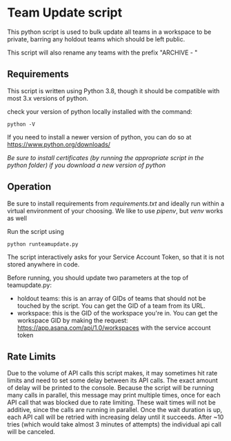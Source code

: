 # Team Update script

This python script is used to bulk update all teams in a workspace to be private, barring any holdout teams which should be left public.

This script will also rename any teams with the prefix "ARCHIVE - "

## Requirements

This script is written using Python 3.8, though it should be compatible with most 3.x versions of python.

check your version of python locally installed with the command:

```
python -V
```

If you need to install a newer version of python, you can do so at https://www.python.org/downloads/

_Be sure to install certificates (by running the appropriate script in the python folder) if you download a new version of python_

## Operation

Be sure to install requirements from _requirements.txt_ and ideally run within a virtual environment of your choosing. We like to use _pipenv_, but _venv_ works as well

Run the script using

```
python runteamupdate.py
```

The script interactively asks for your Service Account Token, so that it is not stored anywhere in code.

Before running, you should update two parameters at the top of teamupdate.py:

- holdout teams: this is an array of GIDs of teams that should not be touched by the script. You can get the GID of a team from its URL.
- workspace: this is the GID of the workspace you're in. You can get the workspace GID by making the request: https://app.asana.com/api/1.0/workspaces with the service account token

## Rate Limits

Due to the volume of API calls this script makes, it may sometimes hit rate limits and need to set some delay between its API calls. The exact amount of delay will be printed to the console. Because the script will be running many calls in parallel, this message may print multiple times, once for each API call that was blocked due to rate limiting. These wait times will not be additive, since the calls are running in parallel. Once the wait duration is up, each API call will be retried with increasing delay until it succeeds. After ~10 tries (which would take almost 3 minutes of attempts) the individual api call will be canceled.
